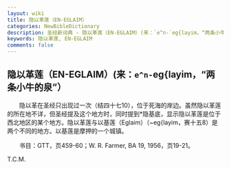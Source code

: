 ```yaml
---
layout: wiki
title: 隐以革莲（EN-EGLAIM）
categories: NewBibleDictionary
description: 圣经新词典 - 隐以革莲（EN-EGLAIM）(来：`e^n-`eg{layim，“两条小牛的泉”）
keywords: 隐以革莲, EN-EGLAIM
comments: false
---
```


## 隐以革莲（EN-EGLAIM）(来：`e^n-`eg{layim，“两条小牛的泉”）

　　隐以革在圣经只出现过一次（结四十七10），位于死海的岸边。虽然隐以革莲的所在地不详，但圣经提及这个地方时，同时提到*隐基底，显示隐以革莲是位于西北地区的某个地方。隐以革莲与以基莲（Eglaim）（~eg{layim，赛十五8）是两个不同的地方。以基莲是摩押的一个城镇。

　　书目：GTT，页459-60；W. R. Farmer, BA 19, 1956，页19-21。

T.C.M.








